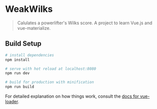 # WeakWilks

> Calulates a powerlifter's Wilks score. A project to learn Vue.js and vue-materialize.

## Build Setup

``` bash
# install dependencies
npm install

# serve with hot reload at localhost:8080
npm run dev

# build for production with minification
npm run build
```

For detailed explanation on how things work, consult the [docs for vue-loader](http://vuejs.github.io/vue-loader).
